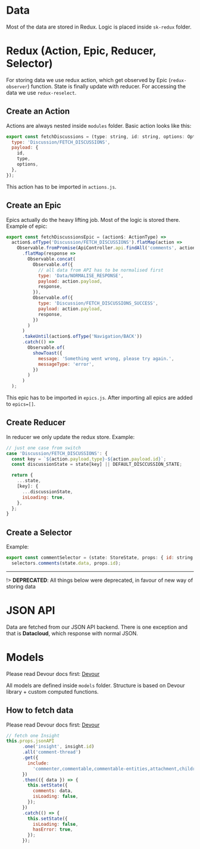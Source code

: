 # Data
Most of the data are stored in Redux. Logic is placed inside `sk-redux` folder.

# Redux (Action, Epic, Reducer, Selector)
For storing data we use redux action, which get observed by Epic (`redux-observer`) function.
State is finally update with reducer.
For accessing the data we use `redux-reselect`.

## Create an Action
Actions are always nested inside `modules` folder.
Basic action looks like this:
```js
export const fetchDiscussions = (type: string, id: string, options: OptionType) => ({
  type: 'Discussion/FETCH_DISCUSSIONS',
  payload: {
    id,
    type,
    options,
  },
});
```
This action has to be imported in `actions.js`.

## Create an Epic
Epics actually do the heavy lifting job. Most of the logic is stored there.
Example of epic:
```js
export const fetchDiscussionsEpic = (action$: ActionType) =>
  action$.ofType('Discussion/FETCH_DISCUSSIONS').flatMap(action =>
    Observable.fromPromise(ApiController.api.findAll('comments', action.payload.options))
      .flatMap(response =>
        Observable.concat(
          Observable.of({
            // all data from API has to be normalised first
            type: 'Data/NORMALISE_RESPONSE',
            payload: action.payload,
            response,
          }),
          Observable.of({
            type: 'Discussion/FETCH_DISCUSSIONS_SUCCESS',
            payload: action.payload,
            response,
          })
        )
      )
      .takeUntil(action$.ofType('Navigation/BACK'))
      .catch(() =>
        Observable.of(
          showToast({
            message: 'Something went wrong, please try again.',
            messageType: 'error',
          })
        )
      )
  );
```
This epic has to be imported in `epics.js`. After importing all epics are added to `epics=[]`.

## Create Reducer
In reducer we only update the redux store.
Example:
```js
// just one case from switch
case 'Discussion/FETCH_DISCUSSIONS': {
  const key = `${action.payload.type}-${action.payload.id}`;
  const discussionState = state[key] || DEFAULT_DISCCUSSION_STATE;

  return {
    ...state,
    [key]: {
      ...discussionState,
      isLoading: true,
    },
  };
}
```

## Create a Selector
Example:
```js
export const commentSelector = (state: StoreState, props: { id: string }) =>
  selectors.comments(state.data, props.id);
```

----

!> **DEPRECATED**: All things below were deprecated, in favour of new way of storing data

# JSON API
Data are fetched from our JSON API backend. There is one exception and that is **Datacloud**, which
response with normal JSON.

# Models
Please read Devour docs first: [Devour](https://github.com/twg/devour)

All models are defined inside `models` folder. Structure is based on Devour library + custom computed
functions.


## How to fetch data
Please read Devour docs first: [Devour](https://github.com/twg/devour)

```js
// fetch one Insight
this.props.jsonAPI
      .one('insight', insight.id)
      .all('comment-thread')
      .get({
        include:
          'commenter,commentable,commentable-entities,attachment,children,children.commenter,children.attachment',
      })
      .then(({ data }) => {
        this.setState({
          comments: data,
          isLoading: false,
        });
      })
      .catch(() => {
        this.setState({
          isLoading: false,
          hasError: true,
        });
      });
```
